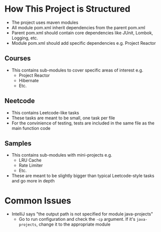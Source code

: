 # How This Project is Structured

- The project uses maven modules
- All module pom.xml inherit dependencies from the parent pom.xml
- Parent pom.xml should contain core dependencies like JUnit, Lombok, Logging, etc.
- Module pom.xml should add specific dependencies e.g. Project Reactor

## Courses

- This contains sub-modules to cover specific areas of interest e.g.
  - Project Reactor
  - Hibernate
  - Etc.

## Neetcode

- This contains Leetcode-like tasks
- These tasks are meant to be small, one task per file
- For the convinience of testing, tests are included in the same file as the main function code

## Samples

- This contains sub-modules with mini-projects e.g.
  - LRU Cache
  - Rate Limiter
  - Etc.
- These are meant to be slightly bigger than typical Leetcode-style tasks and go more in depth

# Common Issues

- IntelliJ says "the output path is not specified for module java-projects"
  - Go to run configuration and check the `-cp` argument. If it's `java-projects`, change it to the appropriate module